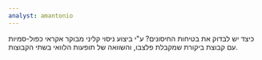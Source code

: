 ```yaml
---
analyst: amantonio
---
```


כיצד יש לבדוק את בטיחות החיסונים? ע"י ביצוע ניסוי קליני מבוקר אקראי כפול-סמיות עם קבוצת ביקורת שמקבלת פלצבו, והשוואה של תופעות הלוואי בשתי הקבוצות.
